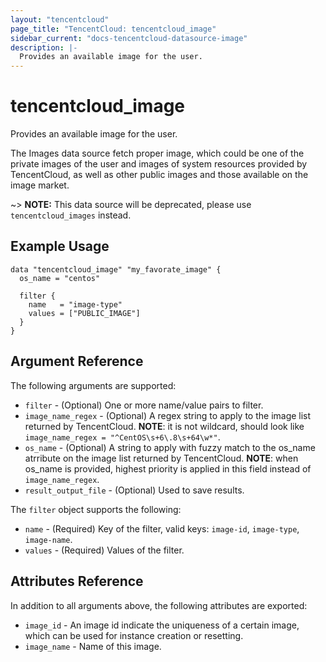 ```yaml
---
layout: "tencentcloud"
page_title: "TencentCloud: tencentcloud_image"
sidebar_current: "docs-tencentcloud-datasource-image"
description: |-
  Provides an available image for the user.
---
```


# tencentcloud_image

Provides an available image for the user.

The Images data source fetch proper image, which could be one of the private images of the user and images of system resources provided by TencentCloud, as well as other public images and those available on the image market.

~> **NOTE:** This data source will be deprecated, please use `tencentcloud_images` instead.

## Example Usage

```hcl
data "tencentcloud_image" "my_favorate_image" {
  os_name = "centos"

  filter {
    name   = "image-type"
    values = ["PUBLIC_IMAGE"]
  }
}
```

## Argument Reference

The following arguments are supported:

* `filter` - (Optional) One or more name/value pairs to filter.
* `image_name_regex` - (Optional) A regex string to apply to the image list returned by TencentCloud. **NOTE**: it is not wildcard, should look like `image_name_regex = "^CentOS\s+6\.8\s+64\w*"`.
* `os_name` - (Optional) A string to apply with fuzzy match to the os_name atrribute on the image list returned by TencentCloud. **NOTE**: when os_name is provided, highest priority is applied in this field instead of `image_name_regex`.
* `result_output_file` - (Optional) Used to save results.

The `filter` object supports the following:

* `name` - (Required) Key of the filter, valid keys: `image-id`, `image-type`, `image-name`.
* `values` - (Required) Values of the filter.

## Attributes Reference

In addition to all arguments above, the following attributes are exported:

* `image_id` - An image id indicate the uniqueness of a certain image,  which can be used for instance creation or resetting.
* `image_name` - Name of this image.


